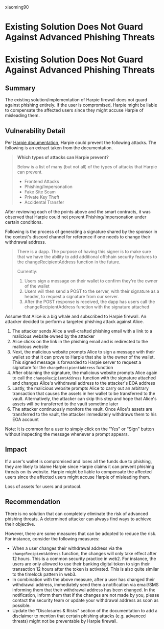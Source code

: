xiaoming90
# Existing Solution Does Not Guard Against Advanced Phishing Threats

# Existing Solution Does Not Guard Against Advanced Phishing Threats

## Summary

The existing solution/implementation of Harpie firewall does not guard against phishing entirely. If the user is compromised, Harpie might be liable to compensate the affected users since they might accuse Harpie of misleading them.

## Vulnerability Detail

Per [Harpie documentation](https://harpie.gitbook.io/welcome-to-the-harpie-docs/about/which-types-of-attacks-can-harpie-prevent#frontend-attacks), Harpie could prevent the following attacks. The following is an extract taken from the documentation.

> **Which types of attacks can Harpie prevent?**
>
> Below is a list of many (but not all) of the types of attacks that Harpie can prevent.
>
> - Frontend Attacks
> - Phishing/Impersonation
> - Fake Site Scam
> - Private Key Theft
> - Accidental Transfer

After reviewing each of the points above and the smart contracts, it was observed that Harpie could not prevent Phishing/Impersonation under certain conditions.

Following is the process of generating a signature shared by the sponsor in the contest's discord channel for reference if one needs to change their withdrawal address.

> There is a dapp. The purpose of having this signer is to make sure that we have the ability to add additional offchain security features to the changeRecipientAddress function in the future.
>
> Currently:
>
> 1. Users sign a message on their wallet to confirm they're the owner of the wallet
> 2. Users will then send a POST to the server, with their signature as a header, to request a signature from our server. 
> 3. After the POST response is received, the dapp has users call the changeRecipientAddress function with the signature attached 

Assume that Alice is a big whale and subscribed to Harpie firewall. An attacker decided to perform a targeted phishing attack against Alice.

1) The attacker sends Alice a well-crafted phishing email with a link to a malicious website owned by the attacker
2) Alice clicks on the link in the phishing email and is redirected to the malicious website
3) Next, the malicious website prompts Alice to sign a message with their wallet so that it can prove to Harpie that she is the owner of the wallet. This signed message is forwarded to Harpie server to request a signature for the `changeRecipientAddress` function
4) After obtaining the signature, the malicious website prompts Alice again to call the `changeRecipientAddress` function with the signature attached and changes Alice's withdrawal address to the attacker's EOA address
5) Lastly, the malicious website prompts Alice to carry out an arbitrary transaction that causes the assets in her wallet to be transferred to the vault. Alternatively, the attacker can skip this step and hope that Alice's assets will be transferred to the vault sometime later
6) The attacker continuously monitors the vault. Once Alice's assets are transferred to the vault, the attacker immediately withdraws them to his EOA account

Note: It is common for a user to simply click on the "Yes" or "Sign" button without inspecting the message whenever a prompt appears.

## Impact

If a user's wallet is compromised and loses all the funds due to phishing, they are likely to blame Harpie since Harpie claims it can prevent phishing threats on its website. Harpie might be liable to compensate the affected users since the affected users might accuse Harpie of misleading them.

Loss of assets for users and protocol.

## Recommendation

There is no solution that can completely eliminate the risk of advanced phishing threats. A determined attacker can always find ways to achieve their objective.

However, there are some measures that can be adopted to reduce the risk. For instance, consider the following measures:

- When a user changes their withdrawal address via the `changeRecipientAddress` function, the changes will only take effect after 12 hours. This is a common security practice in web2. For instance, the users are only allowed to use their banking digital token to sign their transaction 12 hours after the token is activated. This is also quite similar to the timelock pattern in web3.
- In combination with the above measure, after a user has changed their withdrawal address, immediately send them a notification via email/SMS informing them that their withdrawal address has been changed. In the notification, inform them that if the changes are not made by you, please contact the security team or update your withdrawal address as soon as possible.
- Update the "Disclosures & Risks" section of the documentation to add a disclaimer to mention that certain phishing attacks (e.g. advanced threats) might not be preventable by Harpie firewall.